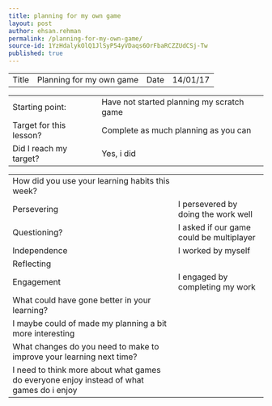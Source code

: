 ```yaml
---
title: planning for my own game
layout: post
author: ehsan.rehman
permalink: /planning-for-my-own-game/
source-id: 1YzHdalykOlQ1JlSyP54yVDaqs6OrFbaRCZZUdCSj-Tw
published: true
---
```

<table>
  <tr>
    <td>Title</td>
    <td>Planning for my own game</td>
    <td>Date</td>
    <td>14/01/17</td>
  </tr>
</table>


<table>
  <tr>
    <td>Starting point:</td>
    <td>Have not started planning my scratch game</td>
  </tr>
  <tr>
    <td>Target for this lesson?</td>
    <td>Complete as much planning as you can</td>
  </tr>
  <tr>
    <td>Did I reach my target? </td>
    <td>Yes, i did</td>
  </tr>
</table>


<table>
  <tr>
    <td>How did you use your learning habits this week?</td>
    <td></td>
  </tr>
  <tr>
    <td>Persevering</td>
    <td>I persevered by doing the work well</td>
  </tr>
  <tr>
    <td>Questioning?</td>
    <td>I asked if our game could be multiplayer</td>
  </tr>
  <tr>
    <td>Independence</td>
    <td>I worked by myself</td>
  </tr>
  <tr>
    <td>Reflecting</td>
    <td></td>
  </tr>
  <tr>
    <td>Engagement</td>
    <td>I engaged by completing my work</td>
  </tr>
  <tr>
    <td>What could have gone better in your learning?</td>
    <td></td>
  </tr>
  <tr>
    <td>I maybe could of made my planning a bit more interesting </td>
    <td></td>
  </tr>
  <tr>
    <td>What changes do you need to make to improve your learning next time?</td>
    <td></td>
  </tr>
  <tr>
    <td>I need to think more about what games do everyone enjoy instead of what games do i enjoy</td>
    <td></td>
  </tr>
</table>


